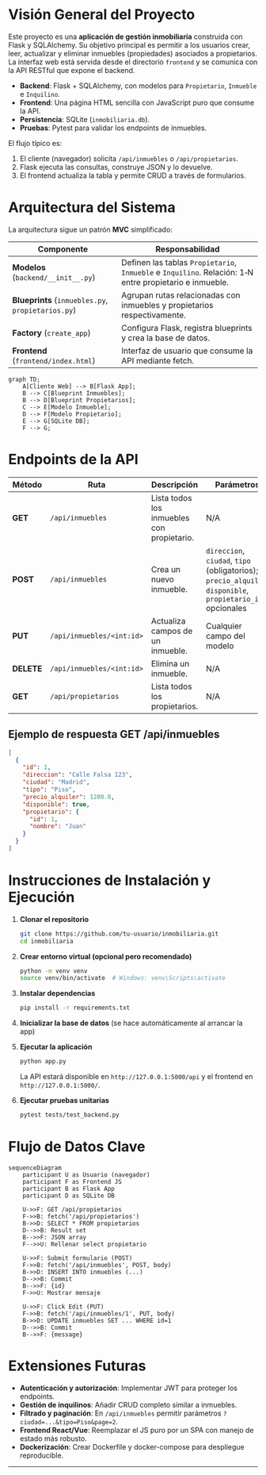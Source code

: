 # Visión General del Proyecto
Este proyecto es una **aplicación de gestión inmobiliaria** construida con Flask y SQLAlchemy. Su objetivo principal es permitir a los usuarios crear, leer, actualizar y eliminar inmuebles (propiedades) asociados a propietarios. La interfaz web está servida desde el directorio `frontend` y se comunica con la API RESTful que expone el backend.

- **Backend**: Flask + SQLAlchemy, con modelos para `Propietario`, `Inmueble` e `Inquilino`.  
- **Frontend**: Una página HTML sencilla con JavaScript puro que consume la API.  
- **Persistencia**: SQLite (`inmobiliaria.db`).  
- **Pruebas**: Pytest para validar los endpoints de inmuebles.

El flujo típico es:
1. El cliente (navegador) solicita `/api/inmuebles` o `/api/propietarios`.  
2. Flask ejecuta las consultas, construye JSON y lo devuelve.  
3. El frontend actualiza la tabla y permite CRUD a través de formularios.

# Arquitectura del Sistema
La arquitectura sigue un patrón **MVC** simplificado:

| Componente | Responsabilidad |
|------------|-----------------|
| **Modelos** (`backend/__init__.py`) | Definen las tablas `Propietario`, `Inmueble` e `Inquilino`. Relación: 1‑N entre propietario e inmueble. |
| **Blueprints** (`inmuebles.py`, `propietarios.py`) | Agrupan rutas relacionadas con inmuebles y propietarios respectivamente. |
| **Factory** (`create_app`) | Configura Flask, registra blueprints y crea la base de datos. |
| **Frontend** (`frontend/index.html`) | Interfaz de usuario que consume la API mediante fetch. |

```mermaid
graph TD;
    A[Cliente Web] --> B[Flask App];
    B --> C[Blueprint Inmuebles];
    B --> D[Blueprint Propietarios];
    C --> E[Modelo Inmueble];
    D --> F[Modelo Propietario];
    E --> G[SQLite DB];
    F --> G;
```

# Endpoints de la API
| Método | Ruta | Descripción | Parámetros | Respuesta |
|--------|------|-------------|------------|-----------|
| **GET** | `/api/inmuebles` | Lista todos los inmuebles con propietario. | N/A | `200 OK`, JSON array |
| **POST** | `/api/inmuebles` | Crea un nuevo inmueble. | `direccion`, `ciudad`, `tipo` (obligatorios); `precio_alquiler`, `disponible`, `propietario_id` opcionales | `201 Created`, `{id}` |
| **PUT** | `/api/inmuebles/<int:id>` | Actualiza campos de un inmueble. | Cualquier campo del modelo | `200 OK`, `{message}` |
| **DELETE** | `/api/inmuebles/<int:id>` | Elimina un inmueble. | N/A | `200 OK`, `{message}` |
| **GET** | `/api/propietarios` | Lista todos los propietarios. | N/A | `200 OK`, JSON array |

## Ejemplo de respuesta GET /api/inmuebles
```json
[
  {
    "id": 1,
    "direccion": "Calle Falsa 123",
    "ciudad": "Madrid",
    "tipo": "Piso",
    "precio_alquiler": 1200.0,
    "disponible": true,
    "propietario": {
      "id": 1,
      "nombre": "Juan"
    }
  }
]
```

# Instrucciones de Instalación y Ejecución
1. **Clonar el repositorio**  
   ```bash
   git clone https://github.com/tu-usuario/inmobiliaria.git
   cd inmobiliaria
   ```

2. **Crear entorno virtual (opcional pero recomendado)**  
   ```bash
   python -m venv venv
   source venv/bin/activate  # Windows: venv\Scripts\activate
   ```

3. **Instalar dependencias**  
   ```bash
   pip install -r requirements.txt
   ```

4. **Inicializar la base de datos** (se hace automáticamente al arrancar la app)  

5. **Ejecutar la aplicación**  
   ```bash
   python app.py
   ```
   La API estará disponible en `http://127.0.0.1:5000/api` y el frontend en `http://127.0.0.1:5000/`.

6. **Ejecutar pruebas unitarias**  
   ```bash
   pytest tests/test_backend.py
   ```

# Flujo de Datos Clave
```mermaid
sequenceDiagram
    participant U as Usuario (navegador)
    participant F as Frontend JS
    participant B as Flask App
    participant D as SQLite DB

    U->>F: GET /api/propietarios
    F->>B: fetch('/api/propietarios')
    B->>D: SELECT * FROM propietarios
    D-->>B: Result set
    B-->>F: JSON array
    F-->>U: Rellenar select propietario

    U->>F: Submit formulario (POST)
    F->>B: fetch('/api/inmuebles', POST, body)
    B->>D: INSERT INTO inmuebles (...)
    D-->>B: Commit
    B-->>F: {id}
    F->>U: Mostrar mensaje

    U->>F: Click Edit (PUT)
    F->>B: fetch('/api/inmuebles/1', PUT, body)
    B->>D: UPDATE inmuebles SET ... WHERE id=1
    D-->>B: Commit
    B-->>F: {message}
```

# Extensiones Futuras
- **Autenticación y autorización**: Implementar JWT para proteger los endpoints.  
- **Gestión de inquilinos**: Añadir CRUD completo similar a inmuebles.  
- **Filtrado y paginación**: En `/api/inmuebles` permitir parámetros `?ciudad=...&tipo=Piso&page=2`.  
- **Frontend React/Vue**: Reemplazar el JS puro por un SPA con manejo de estado más robusto.  
- **Dockerización**: Crear Dockerfile y docker-compose para despliegue reproducible.

---
